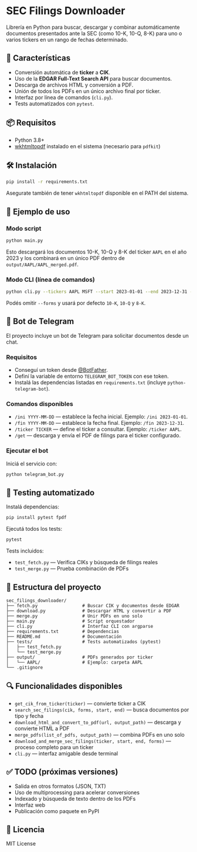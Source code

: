 # SEC Filings Downloader

Librería en Python para buscar, descargar y combinar automáticamente documentos presentados ante la SEC (como 10-K, 10-Q, 8-K) para uno o varios tickers en un rango de fechas determinado.

## 🚀 Características

- Conversión automática de **ticker** a **CIK**.
- Uso de la **EDGAR Full-Text Search API** para buscar documentos.
- Descarga de archivos HTML y conversión a PDF.
- Unión de todos los PDFs en un único archivo final por ticker.
- Interfaz por línea de comandos (`cli.py`).
- Tests automatizados con `pytest`.

## 📦 Requisitos

- Python 3.8+
- [wkhtmltopdf](https://wkhtmltopdf.org/downloads.html) instalado en el sistema (necesario para `pdfkit`)

## 🛠 Instalación

```bash
pip install -r requirements.txt
```

Asegurate también de tener `wkhtmltopdf` disponible en el PATH del sistema.

## 🧪 Ejemplo de uso

### Modo script

```bash
python main.py
```

Esto descargará los documentos 10-K, 10-Q y 8-K del ticker `AAPL` en el año 2023 y los combinará en un único PDF dentro de `output/AAPL/AAPL_merged.pdf`.

### Modo CLI (línea de comandos)

```bash
python cli.py --tickers AAPL MSFT --start 2023-01-01 --end 2023-12-31 --forms 10-K 10-Q
```

Podés omitir `--forms` y usará por defecto `10-K`, `10-Q` y `8-K`.

## 🤖 Bot de Telegram

El proyecto incluye un bot de Telegram para solicitar documentos desde un chat.

### Requisitos

- Conseguí un token desde [@BotFather](https://t.me/BotFather).
- Definí la variable de entorno `TELEGRAM_BOT_TOKEN` con ese token.
- Instalá las dependencias listadas en `requirements.txt` (incluye `python-telegram-bot`).

### Comandos disponibles

- `/ini YYYY-MM-DD` — establece la fecha inicial. Ejemplo: `/ini 2023-01-01`.
- `/fin YYYY-MM-DD` — establece la fecha final. Ejemplo: `/fin 2023-12-31`.
- `/ticker TICKER` — define el ticker a consultar. Ejemplo: `/ticker AAPL`.
- `/get` — descarga y envía el PDF de filings para el ticker configurado.

### Ejecutar el bot

Iniciá el servicio con:

```bash
python telegram_bot.py
```

## 🧪 Testing automatizado

Instalá dependencias:

```bash
pip install pytest fpdf
```

Ejecutá todos los tests:

```bash
pytest
```

Tests incluidos:
- `test_fetch.py` — Verifica CIKs y búsqueda de filings reales
- `test_merge.py` — Prueba combinación de PDFs

## 🧱 Estructura del proyecto

```
sec_filings_downloader/
├── fetch.py                 # Buscar CIK y documentos desde EDGAR
├── download.py              # Descargar HTML y convertir a PDF
├── merge.py                 # Unir PDFs en uno solo
├── main.py                  # Script orquestador
├── cli.py                   # Interfaz CLI con argparse
├── requirements.txt         # Dependencias
├── README.md                # Documentación
├── tests/                   # Tests automatizados (pytest)
│   ├── test_fetch.py
│   └── test_merge.py
├── output/                  # PDFs generados por ticker
│   └── AAPL/                # Ejemplo: carpeta AAPL
└── .gitignore
```

## 🔍 Funcionalidades disponibles

- `get_cik_from_ticker(ticker)` — convierte ticker a CIK
- `search_sec_filings(cik, forms, start, end)` — busca documentos por tipo y fecha
- `download_html_and_convert_to_pdf(url, output_path)` — descarga y convierte HTML a PDF
- `merge_pdfs(list_of_pdfs, output_path)` — combina PDFs en uno solo
- `download_and_merge_sec_filings(ticker, start, end, forms)` — proceso completo para un ticker
- `cli.py` — interfaz amigable desde terminal

## ✅ TODO (próximas versiones)

- Salida en otros formatos (JSON, TXT)
- Uso de multiprocessing para acelerar conversiones
- Indexado y búsqueda de texto dentro de los PDFs
- Interfaz web
- Publicación como paquete en PyPI

## 📄 Licencia

MIT License
